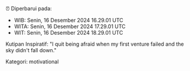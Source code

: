 ⏰ Diperbarui pada:
- WIB: Senin, 16 Desember 2024 16.29.01 UTC
- WITA: Senin, 16 Desember 2024 17.29.01 UTC
- WIT: Senin, 16 Desember 2024 18.29.01 UTC

Kutipan Inspiratif:
"I quit being afraid when my first venture failed and the sky didn't fall down."


Kategori: motivational

